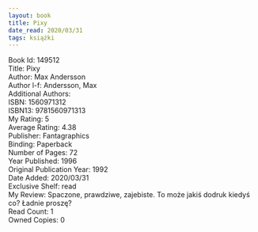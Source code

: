 ```yaml
---
layout: book
title: Pixy
date_read: 2020/03/31
tags: książki
---
```


Book Id: 149512<br />
Title: Pixy<br />
Author: Max Andersson<br />
Author l-f: Andersson, Max<br />
Additional Authors: <br />
ISBN: 1560971312<br />
ISBN13: 9781560971313<br />
My Rating: 5<br />
Average Rating: 4.38<br />
Publisher: Fantagraphics<br />
Binding: Paperback<br />
Number of Pages: 72<br />
Year Published: 1996<br />
Original Publication Year: 1992<br />
Date Added: 2020/03/31<br />
Exclusive Shelf: read<br />
My Review: Spaczone, prawdziwe, zajebiste. To może jakiś dodruk kiedyś co? Ładnie proszę?<br />
Read Count: 1<br />
Owned Copies: 0<br />


